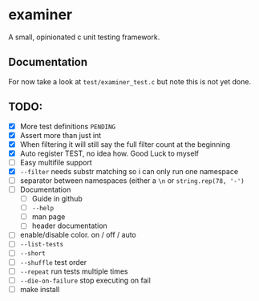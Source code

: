 # examiner

A small, opinionated c unit testing framework.

## Documentation

For now take a look at `test/examiner_test.c` but note this is not yet done.

## TODO:

- [x] More test definitions `PENDING`
- [x] Assert more than just int
- [x] When filtering it will still say the full filter count at the beginning
- [x] Auto register TEST, no idea how. Good Luck to myself
- [ ] Easy multifile support
- [x] `--filter` needs substr matching so i can only run one namespace
- [ ] separator between namespaces (either a `\n` or `string.rep(78, '-')`
- [ ] Documentation
  - [ ] Guide in github
  - [ ] `--help`
  - [ ] man page
  - [ ] header documentation
- [ ] enable/disable color. on / off / auto
- [ ] `--list-tests`
- [ ] `--short`
- [ ] `--shuffle` test order
- [ ] `--repeat` run tests multiple times
- [ ] `--die-on-failure` stop executing on fail
- [ ] make install
